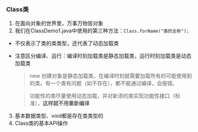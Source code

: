 ### Class类
1. 在面向对象的世界里，万事万物皆对象
2. 我们在ClassDemo1.java中使用的第三种方法：`Class.forName("类的全称");`
- 不仅表示了类的类类型，还代表了动态加载类
- 注意区分编译、运行：编译时刻加载类是静态加载类，运行时刻加载类是动态加载类
  > new 创建对象是静态加载类，在编译时刻就需要加载所有的可能使用到的类。有一个类有问题（如不存在），都不能通过编译，会报错。

  > 功能性的类尽量使用动态加载，并对新添的类实现功能性接口（标准），**这样就不用重新编译**
3. 基本数据类型、void都是存在类类型的
4. Class类的基本API操作
	

